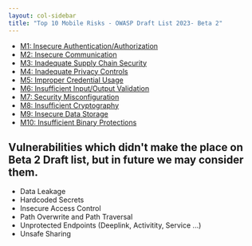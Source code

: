 ```yaml
---
layout: col-sidebar
title: "Top 10 Mobile Risks - OWASP Draft List 2023- Beta 2"
---
```


- [M1: Insecure Authentication/Authorization](m1-insecure-authentication-authorization)
- [M2: Insecure Communication](m2-insecure-communication)
- [M3: Inadequate Supply Chain Security](m3-inadequate-supply-chain-security)
- [M4: Inadequate Privacy Controls](m4-inadequate-privacy-controls)
- [M5: Improper Credential Usage](m5-improper-credential-usage)
- [M6: Insufficient Input/Output Validation](m5-insufficient-io-validation)
- [M7: Security Misconfiguration](m6-security-misconfiguration)
- [M8: Insufficient Cryptography](m7-insufficient-cryptography)
- [M9: Insecure Data Storage](m8-insecure-data-storage)
- [M10: Insufficient Binary Protections](m9-insufficient-binary-protections)

## Vulnerabilities which didn't make the place on Beta 2 Draft list, but in future we may consider them.

* Data Leakage
* Hardcoded Secrets
* Insecure Access Control
* Path Overwrite and Path Traversal
* Unprotected Endpoints (Deeplink, Activitity, Service ...)
* Unsafe Sharing
